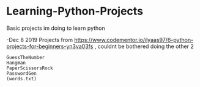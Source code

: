 # Learning-Python-Projects
Basic projects im doing to learn python

-Dec 8 2019
Projects from https://www.codementor.io/ilyaas97/6-python-projects-for-beginners-yn3va03fs , couldnt be bothered doing the other 2

	GuessTheNumber
	Hangman
	PaperScissorsRock
	PasswordGen
	(words.txt)
